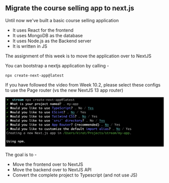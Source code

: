 ## Migrate the course selling app to next.js

Until now we've built a basic course selling application
 - It uses React for the frontend
 - It uses MongoDB as the database
 - It uses Node.js as the Backend server
 - It is written in JS

The assignment of this week is to move the application over to NextJS

You can bootstrap a nextjs application by calling -
```
npx create-next-app@latest
```

If you have followed the video from Week 10.2, please select these configs to use the Page router (vs the new NextJS 13 app router)

![Image](https://github.com/100xDevs-hkirat/Week-10-Assignment/blob/master/photo.jpg?raw=true, "image")


The goal is to - 
 - Move the frontend over to NextJS
 - Move the backend over to NextJS API
 - Convert the complete project to Typescript (and not use JS)
